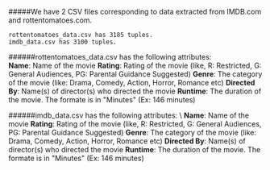 #####We have 2 CSV files corresponding to data extracted from IMDB.com and rottentomatoes.com.
```
rottentomatoes_data.csv has 3185 tuples.
imdb_data.csv has 3100 tuples.
```

######rottentomatoes_data.csv has the following attributes: <br />
**Name**: Name of the movie
**Rating**: Rating of the movie (like, R: Restricted, G: General Audiences, PG: Parental Guidance Suggested)
**Genre**: The category of the movie (like: Drama, Comedy, Action, Horror, Romance etc)
**Directed By**: Name(s) of director(s) who directed the movie 
**Runtime**: The duration of the movie. The formate is in "Minutes" (Ex: 146 minutes) 

######imdb_data.csv has the following attributes: \\
**Name**: Name of the movie
**Rating**: Rating of the movie (like, R: Restricted, G: General Audiences, PG: Parental Guidance Suggested)
**Genre**: The category of the movie (like: Drama, Comedy, Action, Horror, Romance etc)
**Directed By**: Name(s) of director(s) who directed the movie 
**Runtime**: The duration of the movie. The formate is in "Minutes" (Ex: 146 minutes) 
